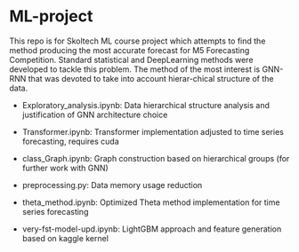 # ML-project


This repo is for Skoltech ML course project which attempts to find the method producing the most accurate forecast for M5 Forecasting Competition.  Standard statistical and DeepLearning methods were developed to tackle this problem. The method of the most interest is GNN-RNN that was devoted to take into account hierar-chical structure of the data.

- Exploratory_analysis.ipynb: Data hierarchical structure analysis and justification of GNN architecture choice

- Transformer.ipynb: Transformer implementation adjusted to time series forecasting, requires cuda

- class_Graph.ipynb: Graph construction based on hierarchical groups (for further work with GNN)

- preprocessing.py: Data memory usage reduction

- theta_method.ipynb: Optimized Theta method implementation for time series forecasting

- very-fst-model-upd.ipynb: LightGBM approach and feature generation based on kaggle kernel








